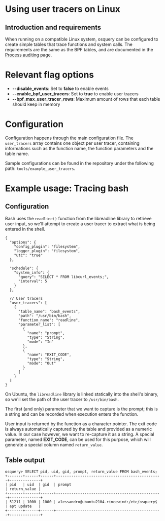 # Using user tracers on Linux

## Introduction and requirements

When running on a compatible Linux system, osquery can be configured to create simple tables that trace functions and system calls. The requirements are the same as the BPF tables, and are documented in the [Process auditing](process-auditing.md) page.

# Relevant flag options

 * **--disable_events**: Set to **false** to enable events
 * **--enable_bpf_user_tracers**: Set to **true** to enable user tracers
 * **--bpf_max_user_tracer_rows**: Maximum amount of rows that each table should keep in memory

# Configuration

Configuration happens through the main configuration file. The `user_tracers` array contains one object per user tracer, containing informations such as the function name, the function parameters and the table name.

Sample configurations can be found in the repository under the following path: `tools/example_user_tracers`.

# Example usage: Tracing bash

## Configuration

Bash uses the `readline()` function from the libreadline library to retrieve user input, so we'll attempt to create a user tracer to extract what is being entered in the shell.


```
{
  "options": {
    "config_plugin": "filesystem",
    "logger_plugin": "filesystem",
    "utc": "true"
  },

  "schedule": {
    "system_info": {
      "query": "SELECT * FROM libcurl_events;",
      "interval": 5
    }
  },

  // User tracers
  "user_tracers": [
    {
      "table_name": "bash_events",
      "path": "/usr/bin/bash",
      "function_name": "readline",
      "parameter_list": [
        {
          "name": "prompt",
          "type": "String",
          "mode": "In"
        },
        {
          "name": "EXIT_CODE",
          "type": "String",
          "mode": "Out"
        }
      ]
    }
  ]
}
```

On Ubuntu, the `libreadline` library is linked statically into the shell's binary, so we'll set the path of the user tracer to `/usr/bin/bash`.

The first (and only) parameter that we want to capture is the prompt; this is a string and can be recorded when execution enters the function.

User input is returned by the function as a character pointer. The exit code is always automatically captured by the table and provided as a numeric value. In our case however, we want to re-capture it as a string. A special parameter, named **EXIT_CODE**, can be used for this purpose, which will generate a special column named `return_value`.

## Table output

```
osquery> SELECT pid, uid, gid, prompt, return_value FROM bash_events;
+-------+------+------+------------------------------------------------+--------------+
| pid   | uid  | gid  | prompt                                         | return_value |
+-------+------+------+------------------------------------------------+--------------+
| 51211 | 1000 | 1000 | alessandro@ubuntu2104-rincewind:/etc/osquery$  | apt update   |
+-------+------+------+------------------------------------------------+--------------+
```
